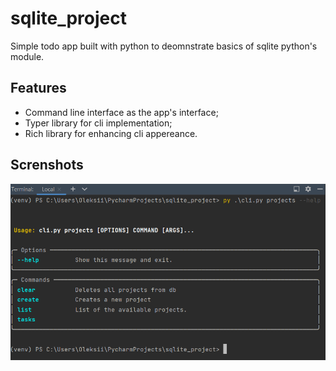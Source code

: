 # sqlite_project
Simple todo app built with python to deomnstrate basics of sqlite python's module.
## Features
* Command line interface as the app's interface;
* Typer library for cli implementation;
* Rich library for enhancing cli appereance.
## Screnshots 
![screenshots](screenshots/projects_help.png)
